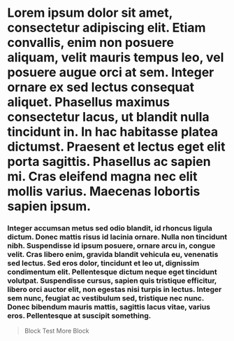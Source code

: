 # Lorem ipsum dolor sit amet, consectetur adipiscing elit. Etiam convallis, enim non posuere aliquam, velit mauris tempus leo, vel posuere augue orci at sem. Integer ornare ex sed lectus consequat aliquet. Phasellus maximus consectetur lacus, ut blandit nulla tincidunt in. In hac habitasse platea dictumst. Praesent et lectus eget elit porta sagittis. Phasellus ac sapien mi. Cras eleifend magna nec elit mollis varius. Maecenas lobortis sapien ipsum.

### Integer accumsan metus sed odio blandit, id rhoncus ligula dictum. Donec mattis risus id lacinia ornare. Nulla non tincidunt nibh. Suspendisse id ipsum posuere, ornare arcu in, congue velit. Cras libero enim, gravida blandit vehicula eu, venenatis sed lectus. Sed eros dolor, tincidunt et leo ut, dignissim condimentum elit. Pellentesque dictum neque eget tincidunt volutpat. Suspendisse cursus, sapien quis tristique efficitur, libero orci auctor elit, non egestas nisi turpis in lectus. Integer sem nunc, feugiat ac vestibulum sed, tristique nec nunc. Donec bibendum mauris mattis, sagittis lacus vitae, varius eros. Pellentesque at suscipit something.

> Block Test
> More Block